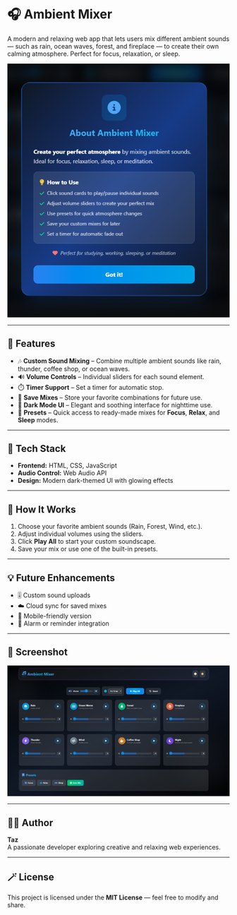 # 🎧 Ambient Mixer

A modern and relaxing web app that lets users mix different ambient sounds — such as rain, ocean waves, forest, and fireplace — to create their own calming atmosphere. Perfect for focus, relaxation, or sleep.

![Ambient Mixer Preview](./image.png)

---

## 🌟 Features

- 🎶 **Custom Sound Mixing** – Combine multiple ambient sounds like rain, thunder, coffee shop, or ocean waves.  
- 🔊 **Volume Controls** – Individual sliders for each sound element.  
- ⏱️ **Timer Support** – Set a timer for automatic stop.  
- 💾 **Save Mixes** – Store your favorite combinations for future use.  
- 🌙 **Dark Mode UI** – Elegant and soothing interface for nighttime use.  
- 🧠 **Presets** – Quick access to ready-made mixes for **Focus**, **Relax**, and **Sleep** modes.

---

## 🧰 Tech Stack

- **Frontend:** HTML, CSS, JavaScript  
- **Audio Control:** Web Audio API  
- **Design:** Modern dark-themed UI with glowing effects  

---

## 🚀 How It Works

1. Choose your favorite ambient sounds (Rain, Forest, Wind, etc.).  
2. Adjust individual volumes using the sliders.  
3. Click **Play All** to start your custom soundscape.  
4. Save your mix or use one of the built-in presets.

---

## 💡 Future Enhancements

- 🎚️ Custom sound uploads  
- ☁️ Cloud sync for saved mixes  
- 📱 Mobile-friendly version  
- 🔔 Alarm or reminder integration  

---

## 📸 Screenshot

![Ambient Mixer Interface](./image1.png)

---

## 🧑‍💻 Author

**Taz**  
A passionate developer exploring creative and relaxing web experiences.

---

## 🪄 License

This project is licensed under the **MIT License** — feel free to modify and share.
